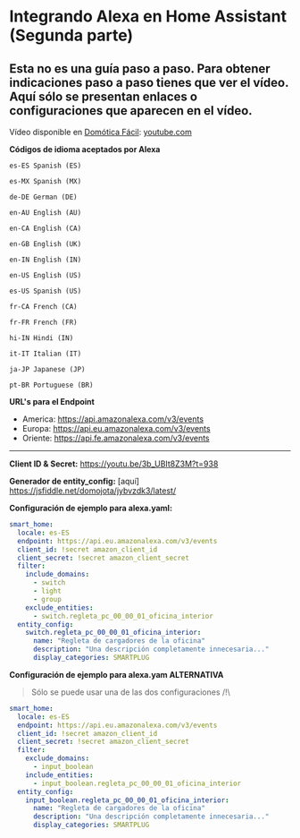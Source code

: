 # Integrando Alexa en Home Assistant (Segunda parte)

## Esta no es una guía paso a paso. Para obtener indicaciones paso a paso tienes que ver el vídeo. Aquí sólo se presentan enlaces o configuraciones que aparecen en el vídeo.

Vídeo disponible en [Domótica Fácil](http://https://www.youtube.com/c/domoticafacilconjota "Domótica Fácil"): [youtube.com](https://www.youtube.com/watch?v=Es6H_ZGpPHQ "youtube.com")


**Códigos de idioma aceptados por Alexa**
    
    es-ES Spanish (ES)
    
    es-MX Spanish (MX)
    
    de-DE German (DE)
    
    en-AU English (AU)
    
    en-CA English (CA)
    
    en-GB English (UK)
    
    en-IN English (IN)
    
    en-US English (US)
    
    es-US Spanish (US)
    
    fr-CA French (CA)
    
    fr-FR French (FR)
    
    hi-IN Hindi (IN)
    
    it-IT Italian (IT)
    
    ja-JP Japanese (JP)
    
    pt-BR Portuguese (BR)


**URL's para el Endpoint**
- America: https://api.amazonalexa.com/v3/events
- Europa: https://api.eu.amazonalexa.com/v3/events
- Oriente: https://api.fe.amazonalexa.com/v3/events

***
**Client ID & Secret:**
https://youtu.be/3b_UBIt8Z3M?t=938

**Generador de entity_config:** [aquí]
https://jsfiddle.net/domojota/jybvzdk3/latest/


**Configuración de ejemplo para alexa.yaml:**
```yaml
smart_home:
  locale: es-ES
  endpoint: https://api.eu.amazonalexa.com/v3/events
  client_id: !secret amazon_client_id
  client_secret: !secret amazon_client_secret
  filter:
    include_domains:
      - switch
      - light
      - group
    exclude_entities:
      - switch.regleta_pc_00_00_01_oficina_interior
  entity_config:
    switch.regleta_pc_00_00_01_oficina_interior:
      name: "Regleta de cargadores de la oficina"
      description: "Una descripción completamente innecesaria..."
      display_categories: SMARTPLUG

```

**Configuración de ejemplo para alexa.yam ALTERNATIVA**
> Sólo se puede usar una de las dos configuraciones /!\

```yaml
smart_home:
  locale: es-ES
  endpoint: https://api.eu.amazonalexa.com/v3/events
  client_id: !secret amazon_client_id
  client_secret: !secret amazon_client_secret
  filter:
    exclude_domains:
      - input_boolean
    include_entities:
      - input_boolean.regleta_pc_00_00_01_oficina_interior
  entity_config:
    input_boolean.regleta_pc_00_00_01_oficina_interior:
      name: "Regleta de cargadores de la oficina"
      description: "Una descripción completamente innecesaria..."
      display_categories: SMARTPLUG
```

